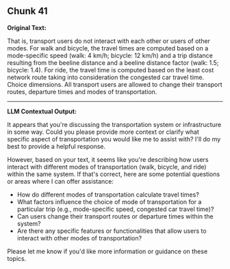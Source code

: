 ## Chunk 41

**Original Text:**

That is, transport users do
not interact with each other or users of other modes. For walk and bicycle, the travel times are computed based on
a mode-specific speed (walk: 4 km/h; bicycle: 12 km/h) and a trip distance resulting from the beeline distance and a
beeline distance factor (walk: 1.5; bicycle: 1.4). For ride, the travel time is computed based on the least cost network
route taking into consideration the congested car travel time. Choice dimensions. All transport users are allowed to change their transport routes, departure times and modes of
transportation.

---

**LLM Contextual Output:**

It appears that you're discussing the transportation system or infrastructure in some way. Could you please provide more context or clarify what specific aspect of transportation you would like me to assist with? I'll do my best to provide a helpful response.

However, based on your text, it seems like you're describing how users interact with different modes of transportation (walk, bicycle, and ride) within the same system. If that's correct, here are some potential questions or areas where I can offer assistance:

* How do different modes of transportation calculate travel times?
* What factors influence the choice of mode of transportation for a particular trip (e.g., mode-specific speed, congested car travel time)?
* Can users change their transport routes or departure times within the system?
* Are there any specific features or functionalities that allow users to interact with other modes of transportation?

Please let me know if you'd like more information or guidance on these topics.
